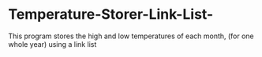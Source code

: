 # Temperature-Storer-Link-List-
This program stores the high and low temperatures of each month, (for one whole year) using a link list
